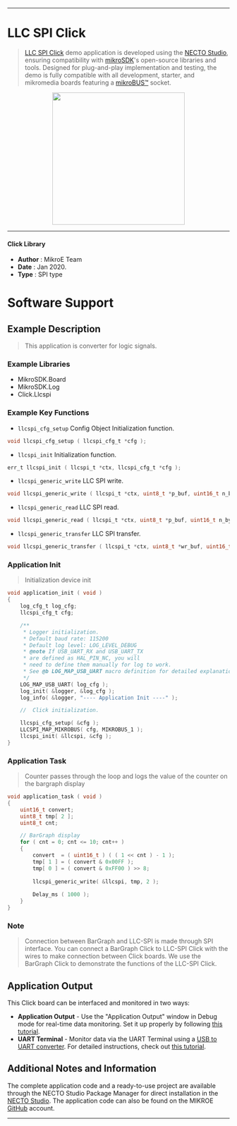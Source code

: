 
---
# LLC SPI Click

> [LLC SPI Click](https://www.mikroe.com/?pid_product=MIKROE-3298) demo application is developed using
the [NECTO Studio](https://www.mikroe.com/necto), ensuring compatibility with [mikroSDK](https://www.mikroe.com/mikrosdk)'s
open-source libraries and tools. Designed for plug-and-play implementation and testing, the demo is fully compatible with
all development, starter, and mikromedia boards featuring a [mikroBUS&trade;](https://www.mikroe.com/mikrobus) socket.

<p align="center">
  <img src="https://www.mikroe.com/?pid_product=MIKROE-3298&image=1" height=300px>
</p>

---

#### Click Library

- **Author**        : MikroE Team
- **Date**          : Jan 2020.
- **Type**          : SPI type

# Software Support

## Example Description

> This application is converter for logic signals.

### Example Libraries

- MikroSDK.Board
- MikroSDK.Log
- Click.Llcspi

### Example Key Functions

- `llcspi_cfg_setup` Config Object Initialization function. 
```c
void llcspi_cfg_setup ( llcspi_cfg_t *cfg );
``` 
 
- `llcspi_init` Initialization function. 
```c
err_t llcspi_init ( llcspi_t *ctx, llcspi_cfg_t *cfg );
```

- `llcspi_generic_write` LLC SPI write. 
```c
void llcspi_generic_write ( llcspi_t *ctx, uint8_t *p_buf, uint16_t n_bytes );
```
 
- `llcspi_generic_read` LLC SPI read. 
```c
void llcspi_generic_read ( llcspi_t *ctx, uint8_t *p_buf, uint16_t n_bytes );
```

- `llcspi_generic_transfer` LLC SPI transfer. 
```c
void llcspi_generic_transfer ( llcspi_t *ctx, uint8_t *wr_buf, uint16_t wr_len, uint8_t *rd_buf, uint16_t rd_len );
```

### Application Init

> Initialization device init

```c
void application_init ( void )
{
    log_cfg_t log_cfg;
    llcspi_cfg_t cfg;

    /** 
     * Logger initialization.
     * Default baud rate: 115200
     * Default log level: LOG_LEVEL_DEBUG
     * @note If USB_UART_RX and USB_UART_TX 
     * are defined as HAL_PIN_NC, you will 
     * need to define them manually for log to work. 
     * See @b LOG_MAP_USB_UART macro definition for detailed explanation.
     */
    LOG_MAP_USB_UART( log_cfg );
    log_init( &logger, &log_cfg );
    log_info( &logger, "---- Application Init ----" );

    //  Click initialization.

    llcspi_cfg_setup( &cfg );
    LLCSPI_MAP_MIKROBUS( cfg, MIKROBUS_1 );
    llcspi_init( &llcspi, &cfg );
}
```

### Application Task

> Counter passes through the loop and logs the value of the counter on the bargraph display

```c
void application_task ( void )
{
    uint16_t convert;
    uint8_t tmp[ 2 ];
    uint8_t cnt;

    // BarGraph display
    for ( cnt = 0; cnt <= 10; cnt++ )
    {
        convert  = ( uint16_t ) ( ( 1 << cnt ) - 1 );
        tmp[ 1 ] = ( convert & 0x00FF );
        tmp[ 0 ] = ( convert & 0xFF00 ) >> 8;
    
        llcspi_generic_write( &llcspi, tmp, 2 );
        
        Delay_ms ( 1000 );
    }
}
```

### Note
 
> Connection between BarGraph and LLC-SPI is made through SPI interface.
> You can connect a BarGraph Click to LLC-SPI Click with the wires to make connection between Click boards.
> We use the BarGraph Click to demonstrate the functions of the LLC-SPI Click.

## Application Output

This Click board can be interfaced and monitored in two ways:
- **Application Output** - Use the "Application Output" window in Debug mode for real-time data monitoring.
Set it up properly by following [this tutorial](https://www.youtube.com/watch?v=ta5yyk1Woy4).
- **UART Terminal** - Monitor data via the UART Terminal using
a [USB to UART converter](https://www.mikroe.com/click/interface/usb?interface*=uart,uart). For detailed instructions,
check out [this tutorial](https://help.mikroe.com/necto/v2/Getting%20Started/Tools/UARTTerminalTool).

## Additional Notes and Information

The complete application code and a ready-to-use project are available through the NECTO Studio Package Manager for 
direct installation in the [NECTO Studio](https://www.mikroe.com/necto). The application code can also be found on
the MIKROE [GitHub](https://github.com/MikroElektronika/mikrosdk_click_v2) account.

---
